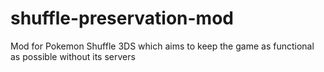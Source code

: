 # shuffle-preservation-mod
Mod for Pokemon Shuffle 3DS which aims to keep the game as functional as possible without its servers
